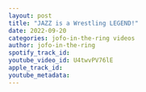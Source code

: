 ```yaml
---
layout: post
title: "JAZZ is a Wrestling LEGEND!"
date: 2022-09-20
categories: jofo-in-the-ring videos
author: jofo-in-the-ring
spotify_track_id: 
youtube_video_id: U4twvPV76lE
apple_track_id: 
youtube_metadata: 
---
```

